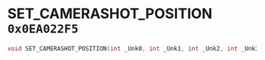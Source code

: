 # SET_CAMERASHOT_POSITION `0x0EA022F5`

```cpp
void SET_CAMERASHOT_POSITION(int _Unk0, int _Unk1, int _Unk2, int _Unk3);
```